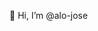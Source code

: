 👋 Hi, I’m @alo-jose

<!---
alo-jose/alo-jose is a ✨ special ✨ repository because its `README.md` (this file) appears on your GitHub profile.
You can click the Preview link to take a look at your changes.
--->
